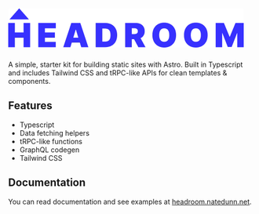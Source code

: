 # ![Headroom](./public/logo.webp)

A simple, starter kit for building static sites with Astro. Built in Typescript and includes Tailwind CSS and tRPC-like APIs for clean templates & components.

## Features

- Typescript
- Data fetching helpers
- tRPC-like functions
- GraphQL codegen
- Tailwind CSS

## Documentation

You can read documentation and see examples at [headroom.natedunn.net](https://headroom.natedunn.net/docs).
